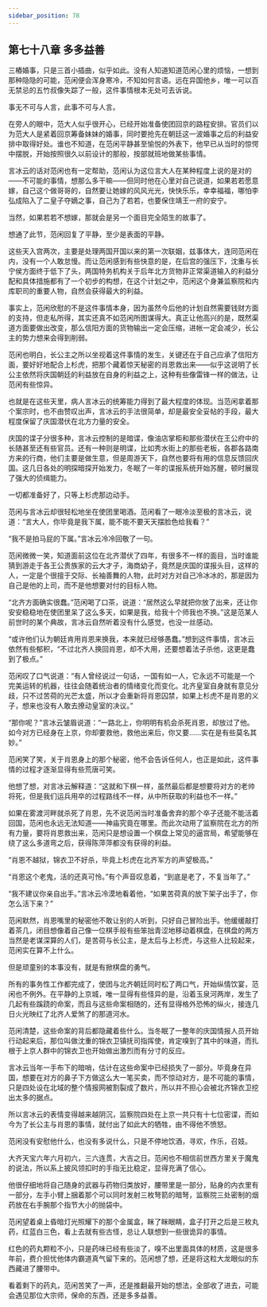 ```yaml
---
sidebar_position: 78
---
```


## 第七十八章 **多多益善**

三樁婚事，只是三首小插曲，似乎如此。没有人知道知道范闲心里的烦恼，一想到那种隐隐的可能，范闲便会浑身寒冷，不知如何言语。远在异国他乡，唯一可以百无禁忌的五竹叔像失踪了一般，这件事情根本无处可去诉说。

事无不可与人言，此事不可与人言。

在旁人的眼中，范大人似乎很开心，已经开始准备使团回京的路程安排。官员们以为范大人是紧着回京筹备妹妹的婚事，同时要抢先在朝廷这一波婚事之后的利益安排中取得好处。谁也不知道，在范闲平静甚至愉悦的外表下，他早已从当时的惊愕中摆脱，开始按照很久以前设计的那般，按部就班地做某些事情。

言冰云的话对范闲也有一定帮助，范闲认为这位言大人在某种程度上说的是对的——不可能的事情，想那么多干嘛——但同时他在心里对自己说道，如果若若愿意嫁，自己这个做哥哥的，自然要让她嫁的风风光光，快快乐乐，幸幸福福，哪怕李弘成陷入了二皇子夺嫡之事，自己为了若若，也要保住靖王一府的安宁。

当然，如果若若不想嫁，那就会是另一个面目完全陌生的故事了。

想通了此节，范闲回复了平静，至少是表面的平静。

这些天入宫两次，主要是处理两国开国以来的第一次联姻，兹事体大，连同范闲在内，没有一个人敢怠慢。而让范闲感到有些快意的是，在后宫的强压下，沈重与长宁侯方面终于低下了头，两国特务机构关于后年北方货物非正常渠道输入的利益分配和具体措施都有了一个初步的构想，在这个计划之中，范闲这个身兼监察院和内库职司的重要人物，自然会获得最大的利益。

事实上，范闲欣慰的不是这件事情本身，因为虽然今后他的计划自然需要钱财方面的支持，但走私所得，其实还真不如范闲所图谋得大。真正让他高兴的是，既然渠道方面要做出改变，那么信阳方面的货物输出一定会压缩，进帐一定会减少，长公主的势力想来会得到削弱。

范闲也明白，长公主之所以坐视着这件事情的发生，关键还在于自己应承了信阳方面，要好好地配合上杉虎，把那个藏着惊天秘密的肖恩救出来——似乎这说明了长公主依然将庆国朝廷的利益放在自身的利益之上，这种有些像雷锋一样的做法，让范闲有些惊异。

也就是在这些天里，病人言冰云的统筹能力得到了最大程度的体现。当范闲拿着那个案宗时，也不由赞叹出声，言冰云的手法很简单，却是最安全妥帖的手段，最大程度保留了庆国潜伏在北方力量的安全。

庆国的谍子分很多种，言冰云控制的是暗谍，像油店掌柜和那些潜伏在王公府中的长随甚至还有些官员。还有一种则是明谍，比如秀水街上的那些老板，各郡各路南方来的行商，他们主要是做生意，但是周游天下，自然也要将有用的信息反馈回庆国。这几日各处的明探暗探开始发力，冬眠了一年的谍报系统开始苏醒，顿时展现了强大的侦缉能力。

一切都准备好了，只等上杉虎那边动手。

范闲与言冰云却很轻松地坐在使团里喝酒。范闲看了一眼冷淡至极的言冰云，说道：“言大人，你毕竟是我下属，能不能不要天天摆脸色给我看？”

“我不是拍马屁的下属。”言冰云冷冷回敬了一句。

范闲微微一笑，知道面前这位在北齐潜伏了四年，有很多不一样的面目，当时谁能猜到游走于各王公贵族家的云大才子，海商幼子，竟然是庆国的谍报头目，这样的人，一定是个很擅于交际、长袖善舞的人物，此时对方对自己冷冰冰的，那是因为自己是他的上司，而不是他想要对付的目标人物。

“北齐方面确实很蠢。”范闲喝了口茶，说道：“居然这么早就把你放了出来，还让你安安稳稳地在使团里呆了这么多天，如果是我，给我十个师我也不换。”这是范某人前世时的某个典故，言冰云自然听着没有什么感觉，也没一丝感动。

“或许他们认为朝廷肯用肖恩来换我，本来就已经够愚蠢。”想到这件事情，言冰云依然有些郁积，“不过北齐人换回肖恩，却不大用，还要想着法子杀他，这更是蠢到了极点。”

范闲叹了口气说道：“有人曾经说过一句话，一国有如一人，它永远不可能是一个完美运转的机器，往往会随着统治者的情绪变化而变化。北齐皇室自身就有意见分歧，只不过苦荷的光芒太盛，所以才会重新将肖恩囚禁，如果上杉虎不是肖恩的义子，想来也没有人敢去撩动皇室的决议。”

“那你呢？”言冰云皱眉说道：“一路北上，你明明有机会杀死肖恩，却放过了他。如今对方已经身在上京，你却要救他，救他出来后，你又要……实在是有些莫名其妙。”

范闲笑了笑，关于肖恩身上的那个秘密，他不会告诉任何人，也正是如此，这件事情的过程才逐渐显得有些荒唐可笑。

他想了想，对言冰云解释道：“这就和下棋一样，虽然最后都是想要将对方的老帅将死，但是我们运兵用卒的过程路线不一样，从中所获取的利益也不一样。”

如果在雾渡河畔就杀死了肖恩，先不说范闲当时准备舍弃的那个卒子还能不能活着回国，范闲也永远无法知道——神庙究竟在哪里。而此次动用了监察院在北方的所有力量，要将肖恩救出来，范闲只是想设置一个棋盘上常见的逼宫局，希望能够在绕了这么多道弯之后，获得陈萍萍都没有获得的利益。

“肖恩不越狱，锦衣卫不好杀，毕竟上杉虎在北齐军方的声望极高。”

“肖恩这个老鬼，活的还真可怜。”有个声音叹息着，“到底是老了，不复当年了。”

“我不建议你亲自出手。”言冰云冷漠地看着他，“如果苦荷真的放下架子出手了，你怎么活下来？”

范闲默然，肖恩嘴里的秘密他不敢让别的人听到，只好自己冒险出手。他缓缓敲打着茶几，闭目想像着自己像一位棋手般有些笨拙青涩地移动着棋盘，在棋盘的两方当然是老谋深算的人们，是苦荷与长公主，是太后与上杉虎，与这些人比较起来，范闲实在算不上什么。

但是顽童别的本事没有，就是有掀棋盘的勇气。

所有的事务性工作都完成了，使团与北齐朝廷同时松了两口气，开始纵情饮宴，范闲也不例外。在平静的上京城，唯一显得有些怪异的是，沿着玉泉河两岸，发生了几起有些蹊跷的命案，而且与这些命案相随的，还有显得格外恐怖的纵火，接连几日火光映红了北齐人爱煞了的那道河水。

范闲清楚，这些命案的背后都隐藏着些什么。当冬眠了一整年的庆国情报人员开始行动起来后，那位叫做沈重的锦衣卫镇抚司指挥使，肯定嗅到了其中的味道，而扎根于上京人群中的锦衣卫也开始做出激烈而有分寸的反应。

言冰云当年一手布下的暗哨，估计在这些命案中已经损失了一部分。毕竟身在异国，想要在对方的鼻子下方做这么大一笔买卖，而不惊动对方，是不可能的事情，只是四处设在北域的整个情报网被割裂成了数片，所以并不担心会被北齐锦衣卫挖出太多的据点。

所以言冰云的表情变得越来越阴沉，监察院四处在上京一共只有十七位密谍，而如今为了长公主与肖恩的事情，就付出了如此大的牺牲，由不得他不愤怒。

范闲没有安慰他什么，也没有多说什么，只是不停地饮酒，寻欢，作乐，召妓。

大齐天宝六年六月初六，三六连贯，大吉之日。范闲也不相信前世西方里关于魔鬼的说法，所以系上披风领扣时的手指无比稳定，显得充满了信心。

他很仔细地将自己随身的武器与药物归类放好，腰带里是一部分，贴身的内衣里有一部分，左手小臂上捆着那个可以同时发射三枚弩箭的暗弩，监察院三处密制的烟药放在右手腕那个指节大小的抛袋中。

范闲望着桌上昏暗灯光照耀下的那个金属盒，眯了眯眼睛，盒子打开之后是三枚丸药，红蓝白三色，看上去就有些古怪，总让人联想到一些很诡异的事情。

红色的药丸颗粒不小，只是药味已经有些淡了，嗅不出里面具体的材质，这是很多年前，费介担忧他体内霸道真气留下来的。范闲想了想，还是将这粒大龙眼似的东西藏进了腰带中。

看着剩下的药丸，范闲苦笑了一声，还是推翻最开始的想法，全部收了进去，可能会遇见那位大宗师，保命的东西，还是多多益善。

